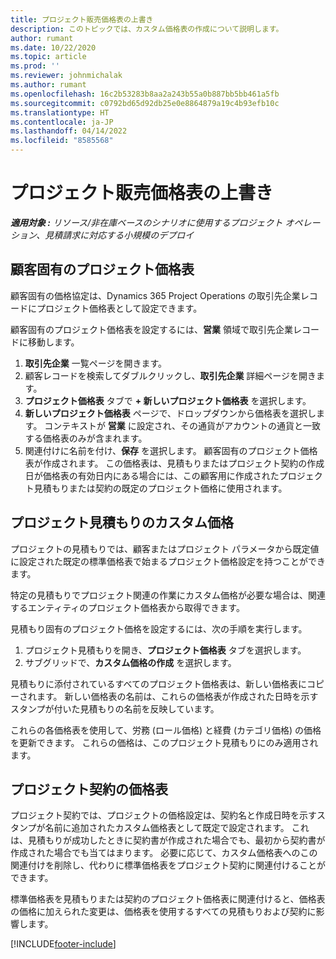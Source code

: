 ```yaml
---
title: プロジェクト販売価格表の上書き
description: このトピックでは、カスタム価格表の作成について説明します。
author: rumant
ms.date: 10/22/2020
ms.topic: article
ms.prod: ''
ms.reviewer: johnmichalak
ms.author: rumant
ms.openlocfilehash: 16c2b53283b8aa2a243b55a0b887bb5bb461a5fb
ms.sourcegitcommit: c0792bd65d92db25e0e8864879a19c4b93efb10c
ms.translationtype: HT
ms.contentlocale: ja-JP
ms.lasthandoff: 04/14/2022
ms.locfileid: "8585568"
---
```

# <a name="override-project-sales-price-lists"></a>プロジェクト販売価格表の上書き

_**適用対象 :** リソース/非在庫ベースのシナリオに使用するプロジェクト オペレーション、見積請求に対応する小規模のデプロイ_

## <a name="customer-specific-project-price-lists"></a>顧客固有のプロジェクト価格表

顧客固有の価格協定は、Dynamics 365 Project Operations の取引先企業レコードにプロジェクト価格表として設定できます。

顧客固有のプロジェクト価格表を設定するには、**営業** 領域で取引先企業レコードに移動します。

1. **取引先企業** 一覧ページを開きます。
2. 顧客レコードを検索してダブルクリックし、**取引先企業** 詳細ページを開きます。
3. **プロジェクト価格表** タブで **+ 新しいプロジェクト価格表** を選択します。
4. **新しいプロジェクト価格表** ページで、ドロップダウンから価格表を選択します。 コンテキストが **営業** に設定され、その通貨がアカウントの通貨と一致する価格表のみが含まれます。
5. 関連付けに名前を付け、**保存** を選択します。 顧客固有のプロジェクト価格表が作成されます。 この価格表は、見積もりまたはプロジェクト契約の作成日が価格表の有効日内にある場合には、この顧客用に作成されたプロジェクト見積もりまたは契約の既定のプロジェクト価格に使用されます。

## <a name="custom-pricing-on-project-quotes"></a>プロジェクト見積もりのカスタム価格

プロジェクトの見積もりでは、顧客またはプロジェクト パラメータから既定値に設定された既定の標準価格表で始まるプロジェクト価格設定を持つことができます。

特定の見積もりでプロジェクト関連の作業にカスタム価格が必要な場合は、関連するエンティティのプロジェクト価格表から取得できます。

見積もり固有のプロジェクト価格を設定するには、次の手順を実行します。

1. プロジェクト見積もりを開き、**プロジェクト価格表** タブを選択します。
2. サブグリッドで、**カスタム価格の作成** を選択します。

見積もりに添付されているすべてのプロジェクト価格表は、新しい価格表にコピーされます。 新しい価格表の名前は、これらの価格表が作成された日時を示すスタンプが付いた見積もりの名前を反映しています。

これらの各価格表を使用して、労務 (ロール価格) と経費 (カテゴリ価格) の価格を更新できます。 これらの価格は、このプロジェクト見積もりにのみ適用されます。

## <a name="price-lists-on-a-project-contract"></a>プロジェクト契約の価格表

プロジェクト契約では、プロジェクトの価格設定は、契約名と作成日時を示すスタンプが名前に追加されたカスタム価格表として既定で設定されます。 これは、見積もりが成功したときに契約書が作成された場合でも、最初から契約書が作成された場合でも当てはまります。 必要に応じて、カスタム価格表へのこの関連付けを削除し、代わりに標準価格表をプロジェクト契約に関連付けることができます。

標準価格表を見積もりまたは契約のプロジェクト価格表に関連付けると、価格表の価格に加えられた変更は、価格表を使用するすべての見積もりおよび契約に影響します。


[!INCLUDE[footer-include](../includes/footer-banner.md)]